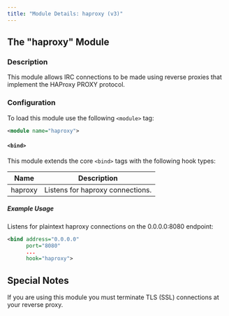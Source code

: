 ```yaml
---
title: "Module Details: haproxy (v3)"
---
```


## The "haproxy" Module

### Description

This module allows IRC connections to be made using reverse proxies that implement the HAProxy PROXY protocol.

### Configuration

To load this module use the following `<module>` tag:

```xml
<module name="haproxy">
```

#### `<bind>`

This module extends the core `<bind>` tags with the following hook types:

Name    | Description
------- | -----------
haproxy | Listens for haproxy connections.

##### Example Usage

Listens for plaintext haproxy connections on the 0.0.0.0:8080 endpoint:

```xml
<bind address="0.0.0.0"
      port="8080"
      ...
      hook="haproxy">
```

## Special Notes

If you are using this module you must terminate TLS (SSL) connections at your reverse proxy.
